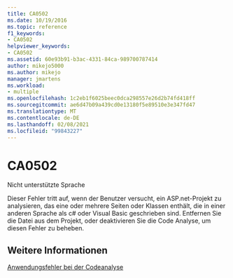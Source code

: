 ```yaml
---
title: CA0502
ms.date: 10/19/2016
ms.topic: reference
f1_keywords:
- CA0502
helpviewer_keywords:
- CA0502
ms.assetid: 60e93b91-b3ac-4331-84ca-989700787414
author: mikejo5000
ms.author: mikejo
manager: jmartens
ms.workload:
- multiple
ms.openlocfilehash: 1c2eb1f6025beec0dca298557e26d2b74fd418ff
ms.sourcegitcommit: ae6d47b09a439cd0e13180f5e89510e3e347fd47
ms.translationtype: MT
ms.contentlocale: de-DE
ms.lasthandoff: 02/08/2021
ms.locfileid: "99843227"
---
```

# <a name="ca0502"></a>CA0502
Nicht unterstützte Sprache

Dieser Fehler tritt auf, wenn der Benutzer versucht, ein ASP.net-Projekt zu analysieren, das eine oder mehrere Seiten oder Klassen enthält, die in einer anderen Sprache als c# oder Visual Basic geschrieben sind. Entfernen Sie die Datei aus dem Projekt, oder deaktivieren Sie die Code Analyse, um diesen Fehler zu beheben.

## <a name="see-also"></a>Weitere Informationen
[Anwendungsfehler bei der Codeanalyse](../code-quality/code-analysis-application-errors.md)
